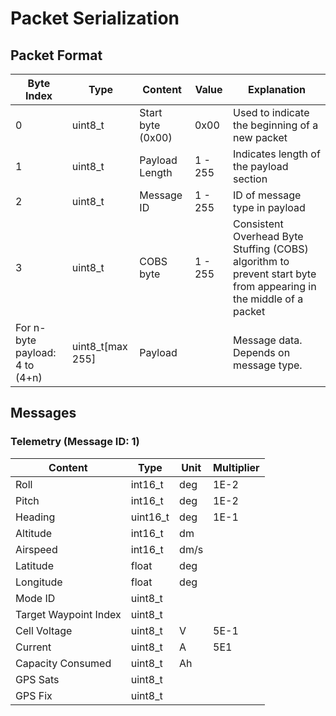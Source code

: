 # Packet Serialization

## Packet Format

| Byte Index | Type | Content                           | Value   | Explanation |
|   -    |-   | --------------------------------- | ------- | - |
| 0        |  uint8_t | Start byte (0x00)                 | 0x00 | Used to indicate the beginning of a new packet |
| 1          | uint8_t| Payload Length                    | 1 - 255 | Indicates length of the payload section |
| 2           | uint8_t | Message ID | 1 - 255 | ID of message type in payload |
| 3          |  uint8_t| COBS byte | 1 - 255 | Consistent Overhead Byte Stuffing (COBS) algorithm to prevent start byte from appearing in the middle of a packet |
| For n-byte payload: 4 to (4+n)  | uint8_t[max 255]       | Payload   |       |  Message data. Depends on message type. |

## Messages

### Telemetry (Message ID: 1)

| Content          | Type     | Unit | Multiplier |
| ---------------- | -------- | ---- | ---------- |
| Roll             | int16_t  | deg  | 1E-2       |
| Pitch            | int16_t  | deg  | 1E-2       |
| Heading          | uint16_t | deg  | 1E-1       |
| Altitude         | int16_t  | dm   |            |
| Airspeed         | int16_t  | dm/s | |
| Latitude         | float    | deg  |         |
| Longitude        | float    | deg  |
| Mode ID          | uint8_t  |      |
| Target Waypoint Index | uint8_t |  |            |
| Cell Voltage     | uint8_t  | V    | 5E-1       |
| Current          | uint8_t  | A    | 5E1        |
| Capacity Consumed | uint8_t | Ah   | |
| GPS Sats | uint8_t |  | |
| GPS Fix | uint8_t | | | 
